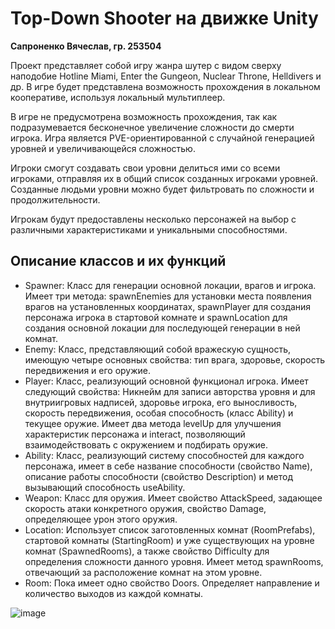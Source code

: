 # Top-Down Shooter на движке Unity
 **Сапроненко Вячеслав, гр. 253504**
 
 Проект представляет собой игру жанра шутер с видом сверху наподобие Hotline Miami, Enter the Gungeon, Nuclear Throne, Helldivers и др. В игре будет представлена возможность прохождения в локальном кооперативе, используя локальный мультиплеер. 

 В игре не предусмотрена возможность прохождения, так как подразумевается бесконечное увеличение сложности до смерти игрока. Игра является PVE-ориентированной с случайной генерацией уровней и увеличивающейся сложностью. 
 
Игроки смогут создавать свои уровни делиться ими со всеми игроками, отправляя их в общий список созданных игроками уровней. Созданные людьми уровни можно будет фильтровать по сложности и продолжительности.

Игрокам будут предоставлены несколько персонажей на выбор с различными характеристиками и уникальными способностями.

## Описание классов и их функций

+ Spawner: Класс для генерации основной локации, врагов и игрока. Имеет три метода: spawnEnemies для установки места появления врагов на установленных координатах, spawnPlayer для создания персонажа игрока в стартовой комнате и spawnLocation для создания основной локации для последующей генерации в ней комнат.
+	Enemy: Класс, представляющий собой вражескую сущность, имеющую четыре основных свойства: тип врага, здоровье, скорость передвижения и его оружие.
+	Player: Класс, реализующий основной функционал игрока. Имеет следующий свойства: Никнейм для записи авторства уровня и для внутриигровых надписей, здоровье игрока, его выносливость, скорость передвижения, особая способность (класс Ability) и текущее оружие. Имеет два метода levelUp для улучшения характеристик персонажа и interact, позволяющий взаимодействовать с окружением и подбирать оружие.
+	Ability: Класс, реализующий систему способностей для каждого персонажа, имеет в себе название способности (свойство Name), описание работы способности (свойство Description) и метод вызывающий способность useAbility.
+	Weapon: Класс для оружия. Имеет свойство AttackSpeed, задающее скорость атаки конкретного оружия, свойство Damage, определяющее урон этого оружия.
+	Location: Использует список заготовленных комнат (RoomPrefabs), стартовой комнаты (StartingRoom) и уже существующих на уровне комнат (SpawnedRooms), а также свойство Difficulty для определения сложности данного уровня. Имеет метод spawnRooms, отвечающий за расположение комнат на этом уровне.
+	Room: Пока имеет одно свойство Doors. Определяет направление и количество выходов из каждой комнаты.

![image](https://github.com/casplaer/OOP/assets/73721625/6cdcbe02-f550-4653-b24d-6cbb5e7a4846)
